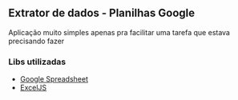 ## Extrator de dados - Planilhas Google

<p>Aplicação muito simples apenas pra facilitar uma tarefa que estava precisando fazer</p>

### Libs utilizadas
- [Google Spreadsheet](https://www.npmjs.com/package/google-spreadsheet)
- [ExcelJS](https://www.npmjs.com/package/exceljs)